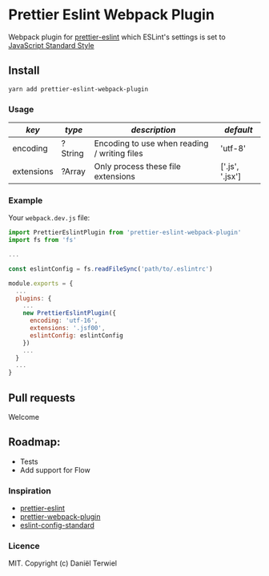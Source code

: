 # Prettier Eslint Webpack Plugin

Webpack plugin for [prettier-eslint](https://github.com/kentcdodds/prettier-eslint) which ESLint's settings is set to [JavaScript Standard Style](http://standardjs.com/)

## Install
```
yarn add prettier-eslint-webpack-plugin
```

### Usage


| *key*      | *type*          | *description*                                | *default*       |
|------------|-----------------|----------------------------------------------|-----------------|
| encoding   | ?String         | Encoding to use when reading / writing files | 'utf-8'         |
| extensions | ?Array          | Only process these file extensions           | ['.js', '.jsx'] |

### Example

Your `webpack.dev.js` file:

```javascript
import PrettierEslintPlugin from 'prettier-eslint-webpack-plugin'
import fs from 'fs'

...

const eslintConfig = fs.readFileSync('path/to/.eslintrc')

module.exports = {
  ...
  plugins: {
    ...
    new PrettierEslintPlugin({
      encoding: 'utf-16',
      extensions: '.jsf00',
      eslintConfig: eslintConfig
    })
    ...
  }
  ...
}
```

## Pull requests
Welcome

## Roadmap:
* Tests
* Add support for Flow

### Inspiration
* [prettier-eslint](https://github.com/kentcdodds/prettier-eslint)
* [prettier-webpack-plugin](https://github.com/hawkins/prettier-webpack-plugin)
* [eslint-config-standard](https://github.com/feross/eslint-config-standard)

### Licence

MIT. Copyright (c) Daniël Terwiel
